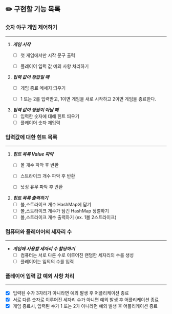 ## ✏️ 구현할 기능 목록

### 숫자 야구 게임 제어하기

---
1. ***게임 시작***
    - [ ] 첫 게임에서만 시작 문구 출력
    - [ ] 플레이어 입력 값 예외 사항 처리하기


2. ***입력 값이 정답일 때***
    - [ ] 게임 종료 메세지 띄우기
    - [ ] 1 또는 2를 입력받고, 1이면 게임을 새로 시작하고 2이면 게임을 종료한다.


3. ***입력 값이 정답이 아닐 때***
    - [ ] 입력한 숫자에 대해 힌트 띄우기
    - [ ] 플레이어 숫자 재입력

### 입력값에 대한 힌트 목록

---
1. ***힌트 목록 Value 파악***
    - [ ] 볼 개수 파악 후 반환
    - [ ] 스트라이크 개수 파악 후 반환
    - [ ] 낫싱 유무 파악 후 반환


2. ***힌트 목록 출력하기***
    - [ ] 볼,스트라이크 개수 HashMap에 담기
    - [ ] 볼,스트라이크 개수가 담긴 HashMap 정렬하기
    - [ ] 볼,스트라이크 개수 출력하기 (ex. 1볼 2스트라이크)

### 컴퓨터와 플레이어의 세자리 수

---
* ***게임에 사용할 세자리 수 할당하기***
    - [ ] 컴퓨터는 서로 다른 수로 이루어진 랜덤한 세자리의 수를 생성
    - [ ] 플레이어는 임의의 수를 입력

### 플레이어 입력 값 예외 사항 처리

---
- [X] 입력된 수가 3자리가 아니라면 예외 발생 후 어플리케이션 종료
- [X] 서로 다른 숫자로 이루어진 세자리 수가 아니면 예외 발생 후 어플리케이션 종료
- [X] 게임 종료시, 입력된 수가 1 또는 2가 아니라면 예외 발생 후 어플리케이션 종료
